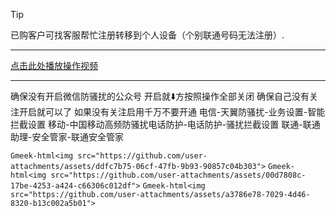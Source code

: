 > [!TIP]
> 已购客户可找客服帮忙注册转移到个人设备（个别联通号码无法注册）.

- - -
[点击此处播放操作视频](https://github.com/user-attachments/assets/a1c3ad57-858c-489c-87ad-77e7d3a2b0d5)

- - -

确保没有开启微信防骚扰的公众号
开启就⬇️方按照操作全部关闭
确保自己没有关注开启就可以了
如果没有关注启用千万不要开通
电信-天翼防骚扰-业务设置-智能拦截设置
移动-中国移动高频防骚扰电话防护-电话防护-骚扰拦截设置
联通-联通助理-安全管家-联通安全管家

`Gmeek-html<img src="https://github.com/user-attachments/assets/ddfc7b75-06cf-47fb-9b93-90857c04b303">`
`Gmeek-html<img src="https://github.com/user-attachments/assets/00d7808c-17be-4253-a424-c66306c012df">`
`Gmeek-html<img src="https://github.com/user-attachments/assets/a3786e78-7029-4d46-8320-b13c002a5b01">`

